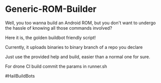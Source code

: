 # Generic-ROM-Builder

Well, you too wanna build an Android ROM, but you don't want to undergo the hassle of knowing all those commands involved?

Here it is, the golden buildbot friendly script!

Currently, it uploads binaries to binary branch of a repo you declare

Just use the provided help and build, easier than a normal one for sure.

For drone CI build commit the params in runner.sh

#HailBuildBots
